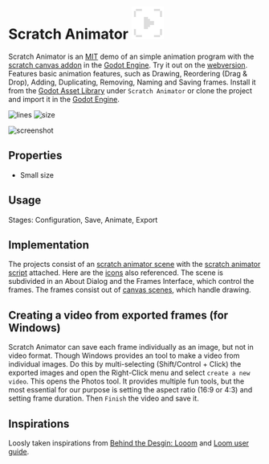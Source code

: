 # Scratch Animator ![icon](scratch_animator.png) 
Scratch Animator is an [MIT](LICENSE) demo of an simple animation program with the [scratch canvas addon](https://github.com/boukew99/scratch_canvas) in the [Godot Engine](https://godotengine.org/). Try it out on the [webversion](https://howyoudoing.itch.io/scratch-animator). Features basic animation features, such as Drawing, Reordering (Drag & Drop), Adding, Duplicating, Removing, Naming and Saving frames. Install it from the [Godot Asset Library](https://godotengine.org/asset-library/asset/1273) under `Scratch Animator` or clone the project and import it in the [Godot Engine](https://godotengine.org/).


![lines](https://img.shields.io/tokei/lines/github/boukew99/scratch_animator) ![size](https://img.shields.io/github/repo-size/boukew99/scratch_animator) 

![screenshot](https://raw.githubusercontent.com/boukew99/scratch_animator/main/screenshots/Screenshot%202022-05-07.png)

## Properties
- Small size


## Usage
Stages: Configuration, Save, Animate, Export

## Implementation
The projects consist of an [scratch animator scene](scratch_animator.tscn) with the [scratch animator script](script_animator.gd) attached. Here are the [icons](icons) also referenced. The scene is subdivided in an About Dialog and the Frames Interface, which control the frames. The frames consist out of [canvas scenes](canvas), which handle drawing.


## Creating a video from exported frames (for Windows)
Scratch Animator can save each frame individually as an image, but not in video format. Though Windows provides an tool to make a video from individual images. Do this by multi-selecting (Shift/Control + Click) the exported images and open the Right-Click menu and select `create a new video`. This opens the Photos tool. It provides multiple fun tools, but the most essential for our purpose is setting the aspect ratio (16:9 or 4:3) and setting frame duration. Then `Finish` the video and save it.

## Inspirations
Loosly taken inspirations from [Behind the Desgin: Looom](https://developer.apple.com/news/?id=s26ze13m) and [Loom user guide](https://www.iorama.studio/looom-user-guide).
